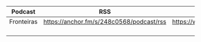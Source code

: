 | Podcast | RSS | YouTube | Spotify | Spotify for Creators |
|----------|----------|----------|----------|----------|
| Fronteiras  | https://anchor.fm/s/248c0568/podcast/rss | https://www.youtube.com/@fronteirases | https://open.spotify.com/show/1Ik3QFLLS9KThpSE9l8fX3 | https://creators.spotify.com/pod/profile/fronteirases/ |
|  |  |  |  | |
|  |  |  |  | |
|  |  |  |  | |
|  |  |  |  | |
